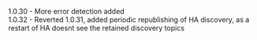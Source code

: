 1.0.30 - More error detection added
<br>
1.0.32 - Reverted 1.0.31, added periodic republishing of HA discovery, as a restart of HA doesnt see the retained discovery topics